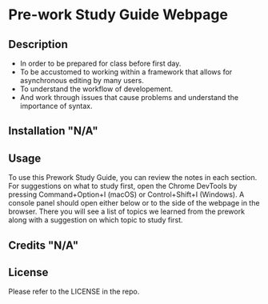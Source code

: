 # Pre-work Study Guide Webpage

## Description

- In order to be prepared for class before first day.
- To be accustomed to working within a framework that allows for asynchronous editing by many users.
- To understand the workflow of developement.
- And work through issues that cause problems and understand the importance of syntax.

## Installation "N/A"

## Usage

To use this Prework Study Guide, you can review the notes in each section. For suggestions on what to study first, open the Chrome DevTools by pressing Command+Option+I (macOS) or Control+Shift+I (Windows). A console panel should open either below or to the side of the webpage in the browser. There you will see a list of topics we learned from the prework along with a suggestion on which topic to study first.


## Credits "N/A"

## License 

Please refer to the LICENSE in the repo.

